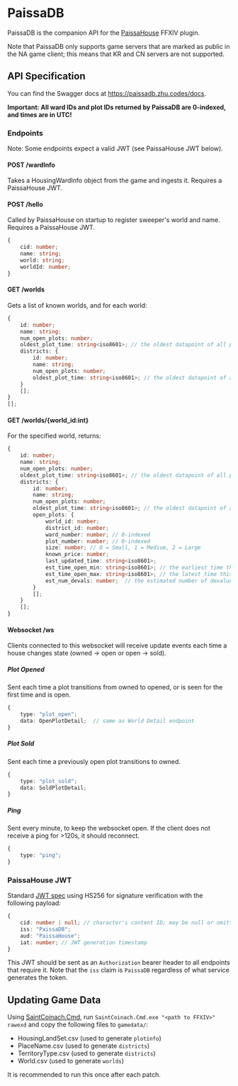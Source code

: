 # PaissaDB

PaissaDB is the companion API for the [PaissaHouse](https://github.com/zhudotexe/FFXIV_PaissaHouse) FFXIV plugin.

Note that PaissaDB only supports game servers that are marked as public in the NA game client; this means that KR and CN
servers are not supported.

## API Specification

You can find the Swagger docs at https://paissadb.zhu.codes/docs.

**Important: All ward IDs and plot IDs returned by PaissaDB are 0-indexed, and times are in UTC!**

### Endpoints

Note: Some endpoints expect a valid JWT (see PaissaHouse JWT below).

#### POST /wardInfo

Takes a HousingWardInfo object from the game and ingests it. Requires a PaissaHouse JWT.

#### POST /hello

Called by PaissaHouse on startup to register sweeper's world and name. Requires a PaissaHouse JWT.

```typescript
{
    cid: number;
    name: string;
    world: string;
    worldId: number;
}
```

#### GET /worlds

Gets a list of known worlds, and for each world:

```typescript
{
    id: number;
    name: string;
    num_open_plots: number;
    oldest_plot_time: string<iso8601>; // the oldest datapoint of all plots on this world
    districts: {
        id: number;
        name: string;
        num_open_plots: number;
        oldest_plot_time: string<iso8601>; // the oldest datapoint of all plots in this district
    }
    [];
}
[];
```

#### GET /worlds/{world_id:int}

For the specified world, returns:

```typescript
{
    id: number;
    name: string;
    num_open_plots: number;
    oldest_plot_time: string<iso8601>; // the oldest datapoint of all plots on this world
    districts: {
        id: number;
        name: string;
        num_open_plots: number;
        oldest_plot_time: string<iso8601>; // the oldest datapoint of all plots in this district
        open_plots: {
            world_id: number;
            district_id: number;
            ward_number: number; // 0-indexed
            plot_number: number; // 0-indexed
            size: number; // 0 = Small, 1 = Medium, 2 = Large
            known_price: number;
            last_updated_time: string<iso8601>;
            est_time_open_min: string<iso8601>; // the earliest time this plot could have opened, given the update times and devaules
            est_time_open_max: string<iso8601>; // the latest time this plot could have opened, given the update times and devaules
            est_num_devals: number;  // the estimated number of devalues at the time of the request
        }
        [];
    }
    [];
}
```

#### Websocket /ws

Clients connected to this websocket will receive update events each time a house changes state (owned -> open or open ->
sold).

##### Plot Opened

Sent each time a plot transitions from owned to opened, or is seen for the first time and is open.

```typescript
{
    type: "plot_open";
    data: OpenPlotDetail;  // same as World Detail endpoint
}
```

##### Plot Sold

Sent each time a previously open plot transitions to owned.

```typescript
{
    type: "plot_sold";
    data: SoldPlotDetail;
}
```

##### Ping

Sent every minute, to keep the websocket open. If the client does not receive a ping for >120s, it should reconnect.

```typescript
{
    type: "ping";
}
```

### PaissaHouse JWT

Standard [JWT spec](https://jwt.io/) using HS256 for signature verification with the following payload:

```typescript
{
    cid: number | null; // character's content ID; may be null or omitted for anonymous contribution
    iss: "PaissaDB";
    aud: "PaissaHouse";
    iat: number; // JWT generation timestamp
}
```

This JWT should be sent as an `Authorization` bearer header to all endpoints that require it. Note that the `iss` claim
is `PaissaDB` regardless of what service generates the token.

## Updating Game Data

Using [SaintCoinach.Cmd](https://github.com/ufx/SaintCoinach), run `SaintCoinach.Cmd.exe "<path to FFXIV>" rawexd`
and copy the following files to `gamedata/`:

- HousingLandSet.csv (used to generate `plotinfo`)
- PlaceName.csv (used to generate `districts`)
- TerritoryType.csv (used to generate `districts`)
- World.csv (used to generate `worlds`)

It is recommended to run this once after each patch.
